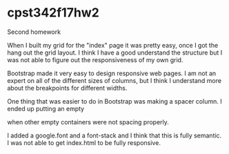 # cpst342f17hw2
Second homework

When I built my grid for the "index" page it was pretty easy, once I got the hang out the 
grid layout.  I think I have a good understand the structure but I was not able to figure 
out the responsiveness of my own grid. 

Bootstrap made it very easy to design responsive web pages.  I am not an expert on all of 
the different sizes of columns, but I think I understand more about the breakpoints for 
different widths.  

One thing that was easier to do in Bootstrap was making a spacer column.  I ended up putting 
an empty <p> when other empty containers were not spacing properly.  

I added a google.font and a font-stack and I think that this is fully semantic.  I was not able
to get index.html to be fully responsive.